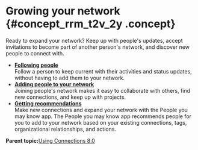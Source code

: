 # Growing your network {#concept_rrm_t2v_2y .concept}

Ready to expand your network? Keep up with people's updates, accept invitations to become part of another person's network, and discover new people to connect with.

-   **[Following people](../profiles/t_pers_follow.md)**  
Follow a person to keep current with their activities and status updates, without having to add them to your network.
-   **[Adding people to your network](../profiles/t_pers_accept_invitations.md)**  
Joining people's network makes it easy to collaborate with others, find new connections, and keep up with projects.
-   **[Getting recommendations](../profiles/t_pers_using_dyk_widget.md)**  
Make new connections and expand your network with the People you may know app. The People you may know app recommends people for you to add to your network based on your existing connections, tags, organizational relationships, and actions.

**Parent topic:**[Using Connections 8.0](../welcome/welcome_end_user.md)

